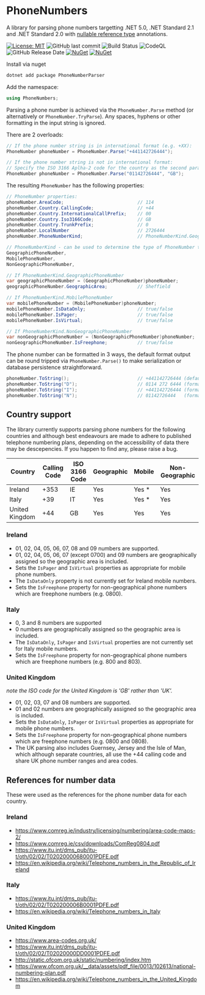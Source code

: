 # PhoneNumbers

A library for parsing phone numbers targetting .NET 5.0, .NET Standard 2.1 and .NET Standard 2.0 with [nullable reference type](https://docs.microsoft.com/en-us/dotnet/csharp/nullable-references) annotations.

[![License: MIT](https://img.shields.io/badge/License-MIT-yellow.svg)](https://github.com/TrevorPilley/PhoneNumbers/blob/main/LICENSE) ![GitHub last commit](https://img.shields.io/github/last-commit/TrevorPilley/PhoneNumbers/main) ![Build Status](https://github.com/TrevorPilley/PhoneNumbers/workflows/CI/badge.svg?branch=main) ![CodeQL](https://github.com/TrevorPilley/PhoneNumbers/workflows/CodeQL/badge.svg) ![GitHub Release Date](https://img.shields.io/github/release-date/TrevorPilley/PhoneNumbers) [![NuGet](https://img.shields.io/nuget/v/PhoneNumberParser.svg)](https://www.nuget.org/packages/PhoneNumberParser/) [![NuGet](https://img.shields.io/nuget/dt/PhoneNumberParser.svg)](https://www.nuget.org/packages/PhoneNumberParser/) 

Install via nuget

```bash
dotnet add package PhoneNumberParser
```

Add the namespace:

```csharp
using PhoneNumbers;
```

Parsing a phone number is achieved via the `PhoneNumber.Parse` method (or alternatively or `PhoneNumber.TryParse`). Any spaces, hyphens or other formatting in the input string is ignored.

There are 2 overloads:

```csharp
// If the phone number string is in international format (e.g. +XX):
PhoneNumber phoneNumber = PhoneNumber.Parse("+441142726444");

// If the phone number string is not in international format:
// Specify the ISO 3166 Aplha-2 code for the country as the second parameter.
PhoneNumber phoneNumber = PhoneNumber.Parse("01142726444", "GB");
```

The resulting `PhoneNumber` has the following properties:

```csharp
// PhoneNumber properties:
phoneNumber.AreaCode;                           // 114
phoneNumber.Country.CallingCode;                // +44
phoneNumber.Country.InternationalCallPrefix;    // 00
phoneNumber.Country.Iso3166Code;                // GB
phoneNumber.Country.TrunkPrefix;                // 0
phoneNumber.LocalNumber                         // 2726444
phoneNumber.PhoneNumberKind;                    // PhoneNumberKind.GeographicPhoneNumber

// PhoneNumberKind - can be used to determine the type of PhoneNumber to cast to
GeographicPhoneNumber,
MobilePhoneNumber,
NonGeographicPhoneNumber,

// If PhoneNumberKind.GeographicPhoneNumber
var geographicPhoneNumber = (GeographicPhoneNumber)phoneNumber;
geographicPhoneNumber.GeographicArea;           // Sheffield

// If PhoneNumberKind.MobilePhoneNumber
var mobilePhoneNumber = (MobilePhoneNumber)phoneNumber;
mobilePhoneNumber.IsDataOnly;                   // true/false
mobilePhoneNumber.IsPager;                      // true/false
mobilePhoneNumber.IsVirtual;                    // true/false

// If PhoneNumberKind.NonGeographicPhoneNumber
var nonGeographicPhoneNumber = (NonGeographicPhoneNumber)phoneNumber;
nonGeographicPhoneNumber.IsFreephone;           // true/false
```

The phone number can be formatted in 3 ways, the default format output can be round tripped via `PhoneNumber.Parse()` to make serialization or database persistence straightforward.

```csharp
phoneNumber.ToString();                         // +441142726444 (defaults to I format)
phoneNumber.ToString("D");                      // 0114 272 6444 (format for display)
phoneNumber.ToString("I");                      // +441142726444 (format for international caller)
phoneNumber.ToString("N");                      // 01142726444   (format for national caller)
```

## Country support

The library currently supports parsing phone numbers for the following countries and although best endeavours are made to adhere to published telephone numbering plans, depending on the accessibility of data there may be descepencies. If you happen to find any, please raise a bug.

Country | Calling Code | ISO 3166 Code | Geographic | Mobile | Non-Geographic
--- | --- | --- | --- | --- | ---
Ireland | +353 | IE | Yes | Yes * | Yes
Italy | +39 | IT | Yes | Yes * | Yes
United Kingdom | +44 | GB | Yes | Yes | Yes

### Ireland

- 01, 02, 04, 05, 06, 07, 08 and 09 numbers are supported.
- 01, 02, 04, 05, 06, 07 (except 0700) and 09 numbers are geographically assigned so the geographic area is included.
- Sets the `IsPager` and `IsVirtual` properties as appropriate for mobile phone numbers.
- The `IsDataOnly` property is not currently set for Ireland mobile numbers.
- Sets the `IsFreephone` property for non-geographical phone numbers which are freephone numbers (e.g. 0800).

### Italy

- 0, 3 and 8 numbers are supported
- 0 numbers are geographically assigned so the geographic area is included.
- The `IsDataOnly`, `IsPager` and `IsVirtual` properties are not currently set for Italy mobile numbers.
- Sets the `IsFreephone` property for non-geographical phone numbers which are freephone numbers (e.g. 800 and 803).

### United Kingdom

_note the ISO code for the United Kingdom is 'GB' rather than 'UK'._

- 01, 02, 03, 07 and 08 numbers are supported.
- 01 and 02 numbers are geographically assigned so the geographic area is included.
- Sets the `IsDataOnly`, `IsPager` or `IsVirtual` properties as appropriate for mobile phone numbers.
- Sets the `IsFreephone` property for non-geographical phone numbers which are freephone numbers (e.g. 0800 and 0808).
- The UK parsing also includes Guernsey, Jersey and the Isle of Man, which although separate countries, all use the +44 calling code and share UK phone number ranges and area codes.

## References for number data

These were used as the references for the phone number data for each country.

### Ireland

- https://www.comreg.ie/industry/licensing/numbering/area-code-maps-2/
- https://www.comreg.ie/csv/downloads/ComReg0804.pdf
- https://www.itu.int/dms_pub/itu-t/oth/02/02/T02020000680001PDFE.pdf
- https://en.wikipedia.org/wiki/Telephone_numbers_in_the_Republic_of_Ireland

### Italy

- https://www.itu.int/dms_pub/itu-t/oth/02/02/T020200006B0001PDFE.pdf
- https://en.wikipedia.org/wiki/Telephone_numbers_in_Italy

### United Kingdom

- https://www.area-codes.org.uk/
- https://www.itu.int/dms_pub/itu-t/oth/02/02/T02020000DD0001PDFE.pdf
- http://static.ofcom.org.uk/static/numbering/index.htm
- https://www.ofcom.org.uk/__data/assets/pdf_file/0013/102613/national-numbering-plan.pdf
- https://en.wikipedia.org/wiki/Telephone_numbers_in_the_United_Kingdom
